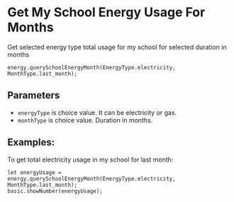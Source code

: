 # Get My School Energy Usage For Months

Get selected energy type total usage for my school for selected duration in months

```sig
energy.querySchoolEnergyMonth(EnergyType.electricity, MonthType.last_month);
```

## Parameters

* `energyType` is choice value. It can be electricity or gas.
* `monthType` is choice value. Duration in months.

## Examples:

To get total electricity usage in my school for last month:

```blocks
let energyUsage = energy.querySchoolEnergyMonth(EnergyType.electricity, MonthType.last_month);
basic.showNumber(energyUsage);
```
